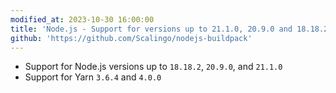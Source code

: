 ```yaml
---
modified_at: 2023-10-30 16:00:00
title: 'Node.js - Support for versions up to 21.1.0, 20.9.0 and 18.18.2'
github: 'https://github.com/Scalingo/nodejs-buildpack'
---
```


- Support for Node.js versions up to `18.18.2`, `20.9.0`, and `21.1.0`
- Support for Yarn `3.6.4` and `4.0.0`
